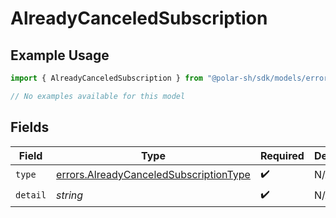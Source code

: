 # AlreadyCanceledSubscription

## Example Usage

```typescript
import { AlreadyCanceledSubscription } from "@polar-sh/sdk/models/errors";

// No examples available for this model
```

## Fields

| Field                                                                                            | Type                                                                                             | Required                                                                                         | Description                                                                                      |
| ------------------------------------------------------------------------------------------------ | ------------------------------------------------------------------------------------------------ | ------------------------------------------------------------------------------------------------ | ------------------------------------------------------------------------------------------------ |
| `type`                                                                                           | [errors.AlreadyCanceledSubscriptionType](../../models/errors/alreadycanceledsubscriptiontype.md) | :heavy_check_mark:                                                                               | N/A                                                                                              |
| `detail`                                                                                         | *string*                                                                                         | :heavy_check_mark:                                                                               | N/A                                                                                              |